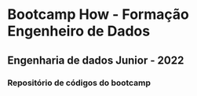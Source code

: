  # Bootcamp How - Formação Engenheiro de Dados
 

 ## Engenharia de dados Junior - 2022


 ### Repositório de códigos do bootcamp

